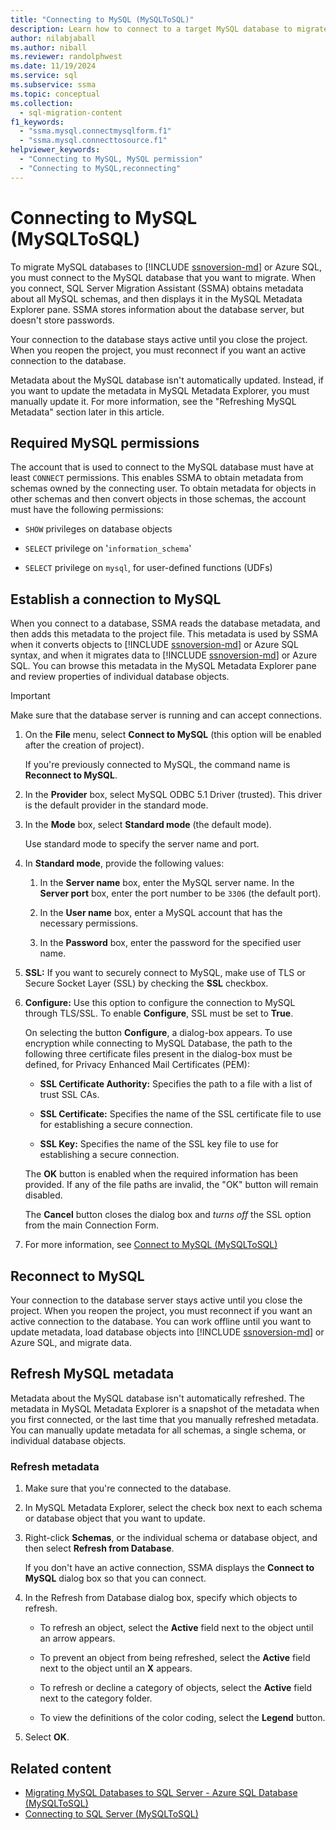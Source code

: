 ```yaml
---
title: "Connecting to MySQL (MySQLToSQL)"
description: Learn how to connect to a target MySQL database to migrate a MySQL database. SSMA obtains metadata about databases in Azure SQL Database.
author: nilabjaball
ms.author: niball
ms.reviewer: randolphwest
ms.date: 11/19/2024
ms.service: sql
ms.subservice: ssma
ms.topic: conceptual
ms.collection:
  - sql-migration-content
f1_keywords:
  - "ssma.mysql.connectmysqlform.f1"
  - "ssma.mysql.connecttosource.f1"
helpviewer_keywords:
  - "Connecting to MySQL, MySQL permission"
  - "Connecting to MySQL,reconnecting"
---
```

# Connecting to MySQL (MySQLToSQL)

To migrate MySQL databases to [!INCLUDE [ssnoversion-md](../../includes/ssnoversion-md.md)] or Azure SQL, you must connect to the MySQL database that you want to migrate. When you connect, SQL Server Migration Assistant (SSMA) obtains metadata about all MySQL schemas, and then displays it in the MySQL Metadata Explorer pane. SSMA stores information about the database server, but doesn't store passwords.

Your connection to the database stays active until you close the project. When you reopen the project, you must reconnect if you want an active connection to the database.

Metadata about the MySQL database isn't automatically updated. Instead, if you want to update the metadata in MySQL Metadata Explorer, you must manually update it. For more information, see the "Refreshing MySQL Metadata" section later in this article.

## Required MySQL permissions

The account that is used to connect to the MySQL database must have at least `CONNECT` permissions. This enables SSMA to obtain metadata from schemas owned by the connecting user. To obtain metadata for objects in other schemas and then convert objects in those schemas, the account must have the following permissions:

- `SHOW` privileges on database objects

- `SELECT` privilege on '`information_schema`'

- `SELECT` privilege on `mysql`, for user-defined functions (UDFs)

## Establish a connection to MySQL

When you connect to a database, SSMA reads the database metadata, and then adds this metadata to the project file. This metadata is used by SSMA when it converts objects to [!INCLUDE [ssnoversion-md](../../includes/ssnoversion-md.md)] or Azure SQL syntax, and when it migrates data to [!INCLUDE [ssnoversion-md](../../includes/ssnoversion-md.md)] or Azure SQL. You can browse this metadata in the MySQL Metadata Explorer pane and review properties of individual database objects.

> [!IMPORTANT]  
> Make sure that the database server is running and can accept connections.

1. On the **File** menu, select **Connect to MySQL** (this option will be enabled after the creation of project).

   If you're previously connected to MySQL, the command name is **Reconnect to MySQL**.

1. In the **Provider** box, select MySQL ODBC 5.1 Driver (trusted). This driver is the default provider in the standard mode.

1. In the **Mode** box, select **Standard mode** (the default mode).

   Use standard mode to specify the server name and port.

1. In **Standard mode**, provide the following values:

   1. In the **Server name** box, enter the MySQL server name. In the **Server port** box, enter the port number to be `3306` (the default port).

   1. In the **User name** box, enter a MySQL account that has the necessary permissions.

   1. In the **Password** box, enter the password for the specified user name.

1. **SSL:** If you want to securely connect to MySQL, make use of TLS or Secure Socket Layer (SSL) by checking the **SSL** checkbox.

1. **Configure:** Use this option to configure the connection to MySQL through TLS/SSL. To enable **Configure**, SSL must be set to **True**.

   On selecting the button **Configure**, a dialog-box appears. To use encryption while connecting to MySQL Database, the path to the following three certificate files present in the dialog-box must be defined, for Privacy Enhanced Mail Certificates (PEM):

   - **SSL Certificate Authority:** Specifies the path to a file with a list of trust SSL CAs.

   - **SSL Certificate:** Specifies the name of the SSL certificate file to use for establishing a secure connection.

   - **SSL Key:** Specifies the name of the SSL key file to use for establishing a secure connection.

   The **OK** button is enabled when the required information has been provided. If any of the file paths are invalid, the "OK" button will remain disabled.

   The **Cancel** button closes the dialog box and *turns off* the SSL option from the main Connection Form.

1. For more information, see [Connect to MySQL (MySQLToSQL)](connect-to-mysql-mysqltosql.md)

## Reconnect to MySQL

Your connection to the database server stays active until you close the project. When you reopen the project, you must reconnect if you want an active connection to the database. You can work offline until you want to update metadata, load database objects into [!INCLUDE [ssnoversion-md](../../includes/ssnoversion-md.md)] or Azure SQL, and migrate data.

## Refresh MySQL metadata

Metadata about the MySQL database isn't automatically refreshed. The metadata in MySQL Metadata Explorer is a snapshot of the metadata when you first connected, or the last time that you manually refreshed metadata. You can manually update metadata for all schemas, a single schema, or individual database objects.

### Refresh metadata

1. Make sure that you're connected to the database.

1. In MySQL Metadata Explorer, select the check box next to each schema or database object that you want to update.

1. Right-click **Schemas**, or the individual schema or database object, and then select **Refresh from Database**.

   If you don't have an active connection, SSMA displays the **Connect to MySQL** dialog box so that you can connect.

1. In the Refresh from Database dialog box, specify which objects to refresh.

   - To refresh an object, select the **Active** field next to the object until an arrow appears.

   - To prevent an object from being refreshed, select the **Active** field next to the object until an **X** appears.

   - To refresh or decline a category of objects, select the **Active** field next to the category folder.

   - To view the definitions of the color coding, select the **Legend** button.

1. Select **OK**.

## Related content

- [Migrating MySQL Databases to SQL Server - Azure SQL Database (MySQLToSQL)](migrating-mysql-databases-to-sql-server-azure-sql-db-mysqltosql.md)
- [Connecting to SQL Server (MySQLToSQL)](connecting-to-sql-server-mysqltosql.md)
